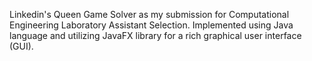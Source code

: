 Linkedin's Queen Game Solver as my submission for Computational Engineering Laboratory Assistant Selection. Implemented using Java language and utilizing JavaFX library for a rich graphical user interface (GUI).
